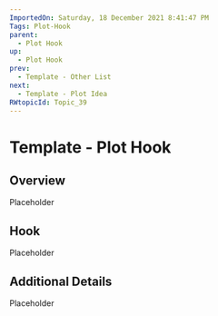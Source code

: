 ```yaml
---
ImportedOn: Saturday, 18 December 2021 8:41:47 PM
Tags: Plot-Hook
parent:
  - Plot Hook
up:
  - Plot Hook
prev:
  - Template - Other List
next:
  - Template - Plot Idea
RWtopicId: Topic_39
---
```

# Template - Plot Hook
## Overview
Placeholder

## Hook
Placeholder

## Additional Details
Placeholder

